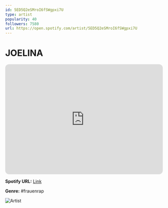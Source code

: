 ```yaml
---
id: 5ED5Q2eSMroI6fSWgpxi7U
type: artist
popularity: 40
followers: 7580
url: https://open.spotify.com/artist/5ED5Q2eSMroI6fSWgpxi7U
---
```

# JOELINA

<iframe style="border-radius:12px" src="https://open.spotify.com/embed/artist/5ED5Q2eSMroI6fSWgpxi7U" width="100%" height="352" frameBorder="0" allowfullscreen="" allow="autoplay; clipboard-write; encrypted-media; fullscreen; picture-in-picture" loading="lazy"></iframe>

**Spotify URL:** [Link](https://open.spotify.com/artist/5ED5Q2eSMroI6fSWgpxi7U)

**Genre:**  #frauenrap

![Artist](https://i.scdn.co/image/ab6761610000e5ebb5b2cd302cb6d00b160469b0)
